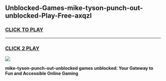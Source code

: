 
## Unblocked-Games-mike-tyson-punch-out-unblocked-Play-Free-axqzl
<h3>
<a href="https://premium76.site?title=mike-tyson-punch-out-unblocked&ref=20M">CLICK TO PLAY</a></h3>
<hr>

<h3>
<a href="https://premium76.site?title=mike-tyson-punch-out-unblocked&ref=20M">CLICK 2 PLAY</a>
  
</h3>

<a href="https://premium76.site?title=mike-tyson-punch-out-unblocked&ref=19M"><img src="https://clearcache.store/games.png"></a>


**mike-tyson-punch-out-unblocked games unblocked: Your Gateway to Fun and Accessible Online Gaming**
